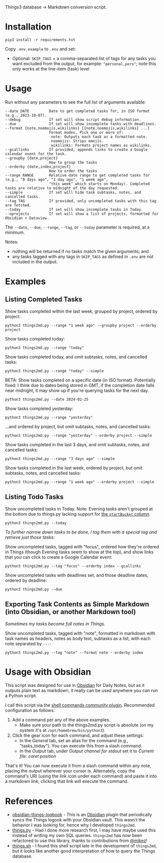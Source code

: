 Things3 database -> Markdown conversion script.

# Installation

`pip3 install -r requirements.txt`

Copy `.env.example` to `.env` and set:

- Optional: `SKIP_TAGS` = a comma-separated list of tags for any tasks you want excluded from the output, for example: `"personal,pers"`; note this only works at the line-item (task) level

# Usage

Run without any parameters to see the full list of arguments available:

```
--date DATE         Date to get completed tasks for, in ISO format (e.g., 2023-10-07).
--debug             If set will show script debug information.
--due               If set will show incomplete tasks with deadlines.
--format {note,noemojis,wikilinks} [{note,noemojis,wikilinks} ...]
                    Format modes. Pick one or more of:
                     note: Outputs each task as a formatted note.
                     noemojis: Strips emojis.
                     wikilinks: Formats project names as wikilinks.
--gcallinks         If provided, appends links to create a Google calendar event for the task.
--groupby {date,project}
                    How to group the tasks
--orderby {date,index,project}
                    How to order the tasks
--range RANGE       Relative date range to get completed tasks for (e.g., "0 days ago", "1 day ago", "1 week ago",
                    "this week" which starts on Monday). Completed tasks are relative to midnight of the day requested.
--simple            If set will hide task subtasks, notes, and cancelled tasks.
--tag TAG           If provided, only uncompleted tasks with this tag are fetched.
--today             If set will show incomplete tasks in Today.
--oprojects         If set will show a list of projects, formatted for Obsidian + Dataview.
```

The `--date`, `--due`, `--range`, `--tag`, or `--today` parameter is required, at a minimum.

Notes:

- nothing will be returned if no tasks match the given arguments; and
- any tasks tagged with any tags in `SKIP_TAGS` as defined in `.env` are not included in the output.

# Examples

## Listing Completed Tasks

Show tasks completed within the last week, grouped by project, ordered by project:
```
python3 things2md.py --range "1 week ago" --groupby project --orderby project
```

Show tasks completed today:
```
python3 things2md.py --range "today"
```

Show tasks completed today, and omit subtasks, notes, and cancelled tasks:
```
python3 things2md.py --range "today" --simple
```

BETA: Show tasks completed on a specific date (in ISO format). Potentially fixed: I think due to dates being stored in GMT, if the completion date falls near midnight, it may show up if you're querying tasks for the next day.
```
python3 things2md.py --date 2024-02-25
```

Show tasks completed yesterday:
```
python3 things2md.py --range "yesterday"
```

...and ordered by project, but omit subtasks, notes, and cancelled tasks:
```
python3 things2md.py --range "yesterday" --orderby project --simple
```

Show tasks completed in the last 3 days, and omit subtasks, notes, and cancelled tasks:
```
python3 things2md.py --range "3 days ago" --simple
```

Show tasks completed in the last week, ordered by project, but omit subtasks, notes, and cancelled tasks:
```
python3 things2md.py --range "1 week ago" --orderby project --simple
```

## Listing Todo Tasks

Show uncompleted tasks in Today. Note: Evening tasks aren't grouped at the bottom due to things.py lacking support for [the `startBucket` column](https://github.com/chrisgurney/things2md/pull/2#issuecomment-1885672010).
```
python3 things2md.py --today
```

_To further narrow down tasks to be done, I tag them with a special tag and retrieve just those tasks:_

Show uncompleted tasks, tagged with "focus", ordered how they're ordered in Things (though Evening tasks seem to show at the top), and show links that you can click to create a Google Calendar event:
```
python3 things2md.py --tag "focus" --orderby index --gcallinks
```

Show uncompleted tasks with deadlines set, and those deadline dates, ordered by deadline:
```
python3 things2md.py --due
```

## Exporting Task Contents as Simple Markdown (into Obsidian, or another Markdown tool)

_Sometimes my tasks become full notes in Things._

Show uncompleted tasks, tagged with "note", formatted in markdown with task names as headers, notes as body text, subtasks as a list, with each note separated by `---`:
```
python3 things2md.py --tag "note" --format note --orderby index
```

# Usage with Obsidian

This script was designed for use in [Obsidian](https://obsidian.md/) for Daily Notes, but as it outputs plain text as markdown, it really can be used anywhere you can run a Python script.

I call this script via the [shell commands community plugin](https://github.com/Taitava/obsidian-shellcommands). Recommended configuration as follows:

1. Add a command per any of the above examples.
    - Make sure your path to the things2md.py script is absolute (on my system it's at `/opt/homebrew/bin/python3`).
1. Click the gear icon for each command, and adjust these settings:
    - In the _General_ tab, set an alias for the command (e.g., "tasks_today"). You can execute this from a slash command.
    - In the _Output_ tab, under _Output channel for stdout_ set it to _Current file: caret position_

That's it! You can now execute it from a slash command within any note, placing the output wherever your cursor is. Alternately, copy the command's URI (using the link icon under each command) and paste it into a markdown link; clicking that link will execute the command.

# References

- [obsidian-things-logbook](https://github.com/liamcain/obsidian-things-logbook) - This is an [Obsidian](https://obsidian.md/) plugin that periodically syncs the Things logook with your Obsidian vault. This wasn't the behavior I was looking for, hence why I developed `things2md`.
- [things.py](https://github.com/thingsapi/things.py) - Had I done more research first, I may have maybe used this instead of writing my own SQL queries. `things2md` has now been refactored to use this library, thanks to contributions from [@mikez](https://github.com/mikez)!
- [things.sh](https://github.com/AlexanderWillner/things.sh) - I found this shell script late in the development of `things2md`, but it looks like another good interpretation of how to query the Things database.